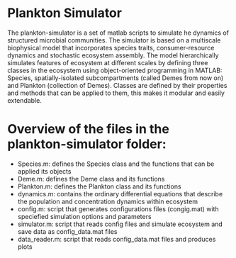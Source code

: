 # Plankton Simulator

The plankton-simulator is a set of matlab scripts to simulate he dynamics of structured microbial communities. 
The simulator is based on a multiscale biophysical model that incorporates species traits, consumer-resource dynamics and stochastic ecosystem assembly. 
The model hierarchically simulates features of ecosystem at different scales by defining three classes in the ecosystem using object-oriented programming in MATLAB: Species, spatially-isolated subcompartments (called Demes from now on) and Plankton (collection of Demes).
Classes are defined by their properties and methods that can be applied to them, this makes it modular and easily extendable.


# Overview of the files in the plankton-simulator folder:

* Species.m: defines the Species class and the functions that can be applied its objects
* Deme.m: defines the Deme class and its functions
* Plankton.m: defines the Plankton class and its functions
* dynamics.m: contains the ordinary differential equations that describe the population and concentration dynamics within ecosystem
* config.m: script that generates configurations files (congig.mat) with speciefied simulation options and parameters
* simulator.m: script that reads config files and simulate ecosystem and save data as config_data.mat files
* data_reader.m: script that reads config_data.mat files and produces plots




